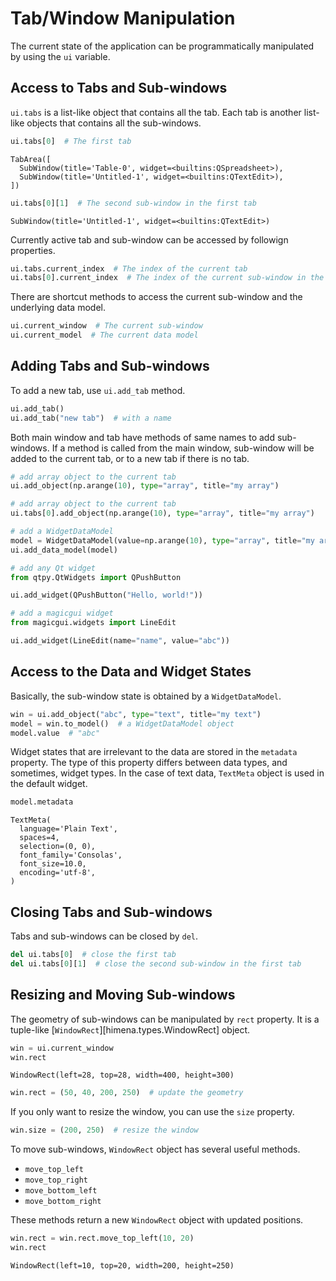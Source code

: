 # Tab/Window Manipulation

The current state of the application can be programmatically manipulated by using the
`ui` variable.

## Access to Tabs and Sub-windows

`ui.tabs` is a list-like object that contains all the tab. Each tab is another list-like
objects that contains all the sub-windows.

``` python
ui.tabs[0]  # The first tab
```

``` title="Output Example"
TabArea([
  SubWindow(title='Table-0', widget=<builtins:QSpreadsheet>),
  SubWindow(title='Untitled-1', widget=<builtins:QTextEdit>),
])
```

``` python
ui.tabs[0][1]  # The second sub-window in the first tab
```

``` title="Output Example"
SubWindow(title='Untitled-1', widget=<builtins:QTextEdit>)
```

Currently active tab and sub-window can be accessed by followign properties.

``` python
ui.tabs.current_index  # The index of the current tab
ui.tabs[0].current_index  # The index of the current sub-window in the first tab
```

There are shortcut methods to access the current sub-window and the underlying data
model.

``` python
ui.current_window  # The current sub-window
ui.current_model  # The current data model
```

## Adding Tabs and Sub-windows

To add a new tab, use `ui.add_tab` method.

``` python
ui.add_tab()
ui.add_tab("new tab")  # with a name
```

Both main window and tab have methods of same names to add sub-windows. If a method is
called from the main window, sub-window will be added to the current tab, or to a new
tab if there is no tab.

``` python
# add array object to the current tab
ui.add_object(np.arange(10), type="array", title="my array")

# add array object to the current tab
ui.tabs[0].add_object(np.arange(10), type="array", title="my array")

# add a WidgetDataModel
model = WidgetDataModel(value=np.arange(10), type="array", title="my array")
ui.add_data_model(model)

# add any Qt widget
from qtpy.QtWidgets import QPushButton

ui.add_widget(QPushButton("Hello, world!"))

# add a magicgui widget
from magicgui.widgets import LineEdit

ui.add_widget(LineEdit(name="name", value="abc"))
```

## Access to the Data and Widget States

Basically, the sub-window state is obtained by a `WidgetDataModel`.

``` python
win = ui.add_object("abc", type="text", title="my text")
model = win.to_model()  # a WidgetDataModel object
model.value  # "abc"
```

Widget states that are irrelevant to the data are stored in the `metadata` property.
The type of this property differs between data types, and sometimes, widget types. In
the case of text data, `TextMeta` object is used in the default widget.

``` python
model.metadata
```

``` title="Output"
TextMeta(
  language='Plain Text',
  spaces=4,
  selection=(0, 0),
  font_family='Consolas',
  font_size=10.0,
  encoding='utf-8',
)
```

## Closing Tabs and Sub-windows

Tabs and sub-windows can be closed by `del`.

``` python
del ui.tabs[0]  # close the first tab
del ui.tabs[0][1]  # close the second sub-window in the first tab
```

## Resizing and Moving Sub-windows

The geometry of sub-windows can be manipulated by `rect` property. It is a tuple-like
[`WindowRect`][himena.types.WindowRect] object.

``` python
win = ui.current_window
win.rect
```

``` title="Output"
WindowRect(left=28, top=28, width=400, height=300)
```

``` python
win.rect = (50, 40, 200, 250)  # update the geometry
```

If you only want to resize the window, you can use the `size` property.

``` python
win.size = (200, 250)  # resize the window
```

To move sub-windows, `WindowRect` object has several useful methods.

- `move_top_left`
- `move_top_right`
- `move_bottom_left`
- `move_bottom_right`

These methods return a new `WindowRect` object with updated positions.

``` python
win.rect = win.rect.move_top_left(10, 20)
win.rect
```

``` title="Output"
WindowRect(left=10, top=20, width=200, height=250)
```
